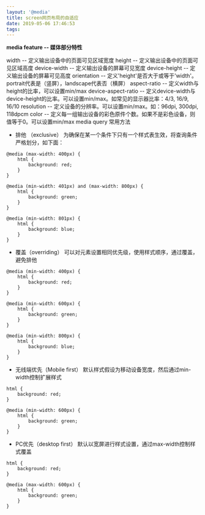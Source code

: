 ```yaml
---
layout: '@media'
title: screen网页布局的自适应
date: 2019-05-06 17:46:53
tags:
---
```

**media feature -- 媒体部分特性**

width -- 定义输出设备中的页面可见区域宽度
height -- 定义输出设备中的页面可见区域高度
device-width -- 定义输出设备的屏幕可见宽度
device-height -- 定义输出设备的屏幕可见高度
orientation -- 定义'height'是否大于或等于'width'。portrait代表是（竖屏），landscape代表否（横屏）
aspect-ratio -- 定义width与height的比率，可以设置min/max
device-aspect-ratio -- 定义device-width与device-height的比率。可以设置min/max。如常见的显示器比率：4/3, 16/9, 16/10
resolution -- 定义设备的分辨率。可以设置min/max。如：96dpi, 300dpi, 118dpcm
color -- 定义每一组输出设备的彩色原件个数。如果不是彩色设备，则值等于0。可以设置min/max
media query 常用方法



- 排他 （exclusive） 为确保在某一个条件下只有一个样式表生效，将查询条件严格划分，如下面：
```
@media (max-width: 400px) {
    html {
        background: red;
    }
}

@media (min-width: 401px) and (max-width: 800px) {
    html {
        background: green;
    }
}

@media (min-width: 801px) {
    html {
        background: blue;
    }
}
```



- 覆盖（overriding） 可以对元素设置相同优先级，使用样式顺序，通过覆盖，避免排他
```
@media (min-width: 400px) {
    html {
        background: red;
    }
}

@media (min-width: 600px) {
    html {
        background: green;
    }
}

@media (min-width: 800px) {
    html {
        background: blue;
    }
}
```



- 无线端优先（Mobile first） 默认样式假设为移动设备宽度，然后通过min-width控制扩展样式
```
html {
    background: red;
}

@media (min-width: 600px) {
    html {
        background: green;
    }
}
```



- PC优先（desktop first） 默认以宽屏进行样式设置，通过max-width控制样式覆盖
```
html {
    background: red;
}

@media (max-width: 600px) {
    html {
        background: green;
    }
}
```
